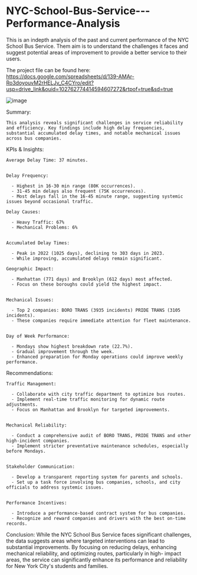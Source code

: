 # NYC-School-Bus-Service---Performance-Analysis
This is an indepth analysis of the past and current performance of the NYC School Bus Service. Them aim is to understand the challenges it faces and  suggest potential areas of improvement to provide a better service to their users.

The project file can be found here: https://docs.google.com/spreadsheets/d/139-AMAr-Ro3doyouvM2rHELJv_C4CYro/edit?usp=drive_link&ouid=102762774414594607272&rtpof=true&sd=true

![image](https://github.com/csiAI/NYC-School-Bus-Service---Performance-Analysis/assets/113176347/5ba0eddb-59f4-4b57-9013-d8c2ad68afab)

Summary:
    
    This analysis reveals significant challenges in service reliability and efficiency. Key findings include high delay frequencies, substantial accumulated delay times, and notable mechanical issues across bus companies. 

KPIs & Insights:

    Average Delay Time: 37 minutes.
    
    
    Delay Frequency:

      - Highest in 16-30 min range (80K occurrences).
      - 31-45 min delays also frequent (75K occurrences).
      - Most delays fall in the 16-45 minute range, suggesting systemic issues beyond occasional traffic.

    Delay Causes:

      - Heavy Traffic: 67%
      - Mechanical Problems: 6%


    Accumulated Delay Times:
    
      - Peak in 2022 (1025 days), declining to 303 days in 2023.
      - While improving, accumulated delays remain significant.
      
    Geographic Impact:

      - Manhattan (771 days) and Brooklyn (612 days) most affected.
      - Focus on these boroughs could yield the highest impact.


    Mechanical Issues:

      - Top 2 companies: BORO TRANS (3935 incidents) PRIDE TRANS (3105 incidents).
      - These companies require immediate attention for fleet maintenance.


    Day of Week Performance:

      - Mondays show highest breakdown rate (22.7%).
      - Gradual improvement through the week.
      - Enhanced preparation for Monday operations could improve weekly performance.



Recommendations:

    Traffic Management:

      - Collaborate with city traffic department to optimize bus routes.
      - Implement real-time traffic monitoring for dynamic route adjustments.
      - Focus on Manhattan and Brooklyn for targeted improvements.


    Mechanical Reliability:

      - Conduct a comprehensive audit of BORO TRANS, PRIDE TRANS and other high-incident companies.
      - Implement stricter preventative maintenance schedules, especially before Mondays.


    Stakeholder Communication:

      - Develop a transparent reporting system for parents and schools.
      - Set up a task force involving bus companies, schools, and city officials to address systemic issues.


    Performance Incentives:

      - Introduce a performance-based contract system for bus companies.
      - Recognize and reward companies and drivers with the best on-time records.



Conclusion:
    While the NYC School Bus Service faces significant challenges, the data suggests areas where targeted interventions can lead to substantial improvements. By focusing on reducing delays, enhancing mechanical reliability, and optimizing routes, particularly in high-       impact areas, the service can significantly enhance its performance and reliability for New York City's students and families.
